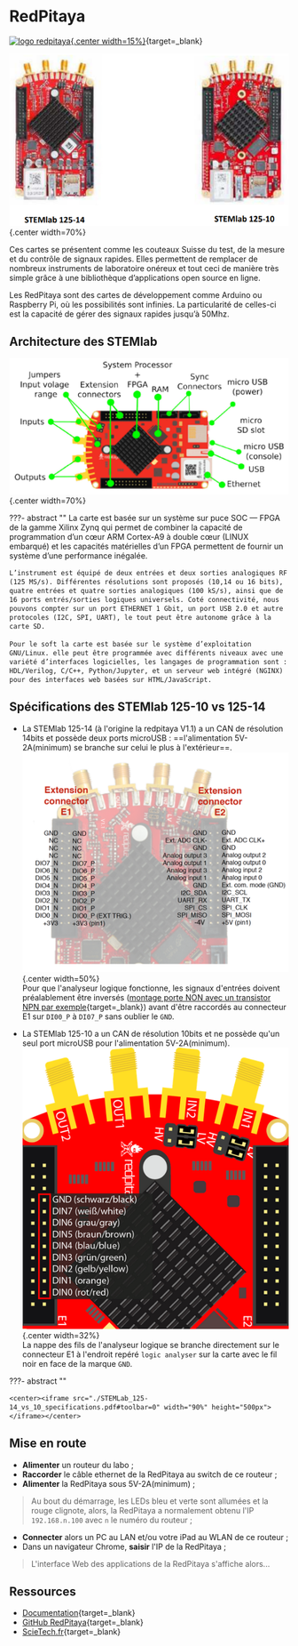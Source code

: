 
# RedPitaya

[![logo redpitaya](https://avatars.githubusercontent.com/u/6713611?s=200&v=4){.center width=15%}](https://redpitaya.com/){target=_blank}

![STEMlab_125-14_vs_10](./images/STEMlab_125-14_vs_10.png){.center width=70%}

Ces cartes se présentent comme les couteaux Suisse du test, de la mesure et du contrôle de signaux rapides. Elles permettent de remplacer de nombreux instruments de laboratoire onéreux et tout ceci de manière très simple grâce à une bibliothèque d’applications open source en ligne.

Les RedPitaya sont des cartes de développement comme Arduino ou Raspberry Pi, où les possibilités sont infinies. La particularité de celles-ci est la capacité de gérer des signaux rapides jusqu’à 50Mhz.


## Architecture des STEMlab

![STEMlab_125_architecture](./images/STEMlab_125_architecture.png){.center width=70%}

???- abstract ""
    La carte est basée sur un système sur puce SOC — FPGA de la gamme Xilinx Zynq qui permet de combiner la capacité de programmation d’un cœur ARM Cortex-A9 à double cœur (LINUX embarqué) et les capacités matérielles d’un FPGA permettent de fournir un système d’une performance inégalée.
    
    L’instrument est équipé de deux entrées et deux sorties analogiques RF (125 MS/s). Différentes résolutions sont proposés (10,14 ou 16 bits), quatre entrées et quatre sorties analogiques (100 kS/s), ainsi que de 16 ports entrés/sorties logiques universels. Coté connectivité, nous pouvons compter sur un port ETHERNET 1 Gbit, un port USB 2.0 et autre protocoles (I2C, SPI, UART), le tout peut être autonome grâce à la carte SD.
    
    Pour le soft la carte est basée sur le système d’exploitation GNU/Linux. elle peut être programmée avec différents niveaux avec une variété d’interfaces logicielles, les langages de programmation sont : HDL/Verilog, C/C++, Python/Jupyter, et un serveur web intégré (NGINX) pour des interfaces web basées sur HTML/JavaScript.

## Spécifications des STEMlab 125-10 vs 125-14

- La STEMlab 125-14 (à l'origine la redpitaya V1.1) a un CAN de résolution 14bits et possède deux ports microUSB : ==l'alimentation 5V-2A(minimum) se branche sur celui le plus à l'extérieur==.
![STEMlab_125-14_GPIO](./images/STEMlab_125-14_GPIO.png){.center width=50%}  
Pour que l'analyseur logique fonctionne, les signaux d'entrées doivent préalablement être inversés ([montage porte NON avec un transistor NPN par exemple](https://www.instructables.com/Comment-Cr%C3%A9er-Des-Portes-Logiques-Avec-Des-Transis/){target=_blank}) avant d'être raccordés au connecteur E1 sur `DI00_P` à `DI07_P` sans oublier le `GND`.

- La STEMlab 125-10 a un CAN de résolution 10bits et ne possède qu'un seul port microUSB pour l'alimentation 5V-2A(minimum).
![STEMlab_125-10_GPIO](./images/STEMlab_125-10_GPIO.png){.center width=32%}  
La nappe des fils de l'analyseur logique se branche directement sur le connecteur E1 à l'endroit repéré `logic analyser` sur la carte avec le fil noir en face de la marque `GND`.
 

???- abstract ""

    <center><iframe src="./STEMLab_125-14_vs_10_specifications.pdf#toolbar=0" width="90%" height="500px"> </iframe></center>

## Mise en route

- **Alimenter** un routeur du labo ;
- **Raccorder** le câble ethernet de la RedPitaya au switch de ce routeur ;
- **Alimenter** la RedPitaya sous 5V-2A(minimum) ;
> Au bout du démarrage, les LEDs bleu et verte sont allumées et la rouge clignote, alors, la RedPitaya a normalement obtenu l'IP `192.168.n.100` avec `n` le numéro du routeur ;
- **Connecter** alors un PC au LAN et/ou votre iPad au WLAN de ce routeur ;
- Dans un navigateur Chrome, **saisir** l'IP de la RedPitaya ;
> L'interface Web des applications de la RedPitaya s'affiche alors...

## Ressources

- [Documentation](https://redpitaya.readthedocs.io/){target=_blank}
- [GitHub RedPitaya](https://github.com/RedPitaya){target=_blank}
- [ScieTech.fr](https://scietech.fr/category/red-pitaya/){target=_blank}